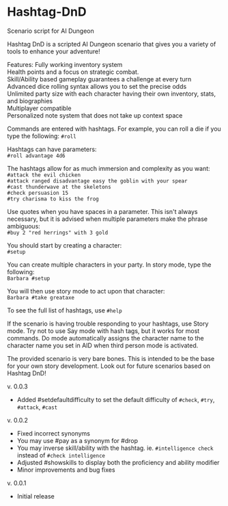 # Hashtag-DnD
 Scenario script for AI Dungeon

Hashtag DnD is a scripted AI Dungeon scenario that gives you a variety of tools to enhance your adventure!

Features:
Fully working inventory system<br>
Health points and a focus on strategic combat.<br>
Skill/Ability based gameplay guarantees a challenge at every turn<br>
Advanced dice rolling syntax allows you to set the precise odds<br>
Unlimited party size with each character having their own inventory, stats, and biographies<br>
Multiplayer compatible<br>
Personalized note system that does not take up context space<br>

Commands are entered with hashtags. For example, you can roll a die if you type the following:
`#roll`<br>

Hashtags can have parameters:<br>
`#roll advantage 4d6`<br>

The hashtags allow for as much immersion and complexity as you want:<br>
`#attack the evil chicken`<br>
`#attack ranged disadvantage easy the goblin with your spear`<br>
`#cast thunderwave at the skeletons`<br>
`#check persuasion 15`<br>
`#try charisma to kiss the frog`<br>

Use quotes when you have spaces in a parameter. This isn't always necessary, but it is advised when multiple parameters make the phrase ambiguous:<br>
`#buy 2 "red herrings" with 3 gold`<br>

You should start by creating a character:<br>
`#setup`<br>

You can create multiple characters in your party. In story mode, type the following:<br>
`Barbara #setup`<br>

You will then use story mode to act upon that character:<br>
`Barbara #take greataxe`<br>

To see the full list of hashtags, use `#help`

If the scenario is having trouble responding to your hashtags, use Story mode. Try not to use Say mode with hash tags, but it works for most commands. Do mode automatically assigns the character name to the character name you set in AID when third person mode is activated.

The provided scenario is very bare bones. This is intended to be the base for your own story development. Look out for future scenarios based on Hashtag DnD!

v. 0.0.3
* Added #setdefaultdifficulty to set the default difficulty of `#check`, `#try`, `#attack`, `#cast`

v. 0.0.2
* Fixed incorrect synonyms
* You may use #pay as a synonym for #drop
* You may inverse skill/ability with the hashtag. ie. `#intelligence check` instead of `#check intelligence`
* Adjusted #showskills to display both the proficiency and ability modifier
* Minor improvements and bug fixes

v. 0.0.1
* Initial release
